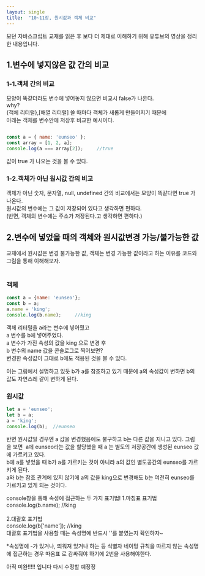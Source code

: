```yaml
---
layout: single
title:  "10~11장, 원시값과 객체 비교"
---
```

모던 자바스크립트 교재를 읽은 후 보다 더 제대로 이해하기 위해 유튜브의 영상을 정리한 내용입니다.

## 1.변수에 넣지않은 값 간의 비교

### 1-1.객체 간의 비교
  모양이 똑같더라도 변수에 넣어놓지 않으면 비교시 false가 나온다. <br>
  why?<br>
    {객체 리터럴},[배열 리터럴] 쓸 때마다 객체가 새롭게 만들어지기 때문에<br>
    아래는 객체를 변수안에 저장후 비교한 예시이다.
```js

const a = { name: 'eunseo' };
const array = [1, 2, a];
console.log(a === array[2]);     //true

```

값이 true 가 나오는 것을 볼 수 있다.


### 1-2.객체가 아닌 원시값 간의 비교
  객체가 아닌 숫자, 문자열, null, undefined 간의 비교에서는 모양이 똑같다면 true 가 나온다.<br>
    원시값의 변수에는 그 값이 저장되어 있다고 생각하면 편하다.<br>
    (반면, 객체의 변수에는 주소가 저장된다.고 생각하면 편하다.)


## 2.변수에 넣었을 때의 객체와 원시값변경 가능/불가능한 값
교재에서 원시값은 변경 불가능한 값, 객체는 변경 가능한 값이라고 하는 이유를 코드와 그림을 통해 이해해보자.<br>
<br>
### 객체
```js
const a = {name: 'eunseo'};
const b = a;
a.name = 'king';
console.log(b.name);     //king
```


객체 리터럴을 a라는 변수에 넣어줬고 <br>
a 변수를 b에 넣어주었다. <br>
a 변수가 가진 속성의 값을 king 으로 변경 후 <br>
b 변수의 name 값을 콘솔로그로 찍어보면? <br>
변경한 속성값이 그대로 b에도 적용된 것을 볼 수 있다. <br>

이는 그림에서 설명하고 있듯 b가 a를 참조하고 있기 때문에 a의 속성값이 변하면 b의 값도 자연스레 같이 변하게 된다.

### 원시값
```js
let a = 'eunseo';
let b = a;
a = 'king';
console.log(b);  //eunseo

```
반면 원시값일 경우엔 a 값을 변경했음에도 불구하고 b는 다른 값을 지니고 있다.
그림을 보면
<img>
a에 eunseo라는 값을 할당했을 때 a 는 별도의 저장공간에 생성된 eunseo 값에 가르키고 있다.<br>
b에 a를 넣었을 때 b가 a를 가르키는 것이 아니라 a의 값인 별도공간의 eunseo를 가르키게 된다.<br>
a와 b는 참조 관계에 있지 않기에 a의 값을 king으로 변경해도 b는 여전히 eunseo를 가르키고 있게 되는 것이다.<br>



console창을 통해 속성에 접근하는 두 가지 표기법!
1.마침표 표기법<br>
console.log(b.name);     //king  <br>    
2.대괄호 표기법 <br>
console.log(b['name']);  //king   <br>
대괄호 표기법을 사용할 때는 속성명에 반드시 ''를 붙였는지 확인하자~

*속성명에 -가 있거나, 띄워져 있거나 하는 등 식별자 네이밍 규칙을 따르지 않는 속성명에 접근하는 경우 따옴표 로 감싸줘야 하기에 2번을 사용해야한다.




아직 미완!!!!! 입니다 다시 수정할 예정정




   
